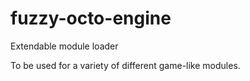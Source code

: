 # fuzzy-octo-engine
Extendable module loader

To be used for a variety of different game-like modules.
